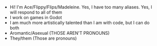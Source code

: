 - Hi! I'm Ace/Flippy/Flips/Madeleine. Yes, I have too many aliases. Yes, I will respond to all of them
- I work on games in Godot
- I am much more artistically talented than I am with code, but I can do both
- Aromantic/Asexual (THOSE AREN'T PRONOUNS)
- They/them (Those are pronouns)

<!---
AceofFlips/AceofFlips is a ✨ special ✨ repository because its `README.md` (this file) appears on your GitHub profile.
You can click the Preview link to take a look at your changes.
--->
